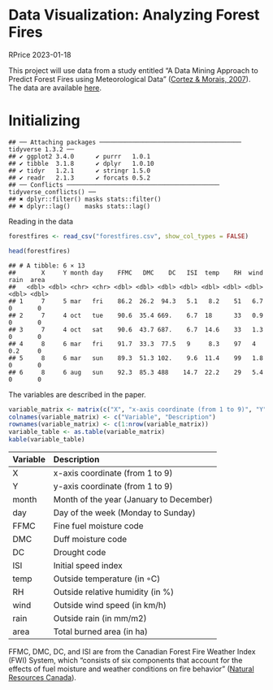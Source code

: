 Data Visualization: Analyzing Forest Fires
================
RPrice
2023-01-18

This project will use data from a study entitled “A Data Mining Approach
to Predict Forest Fires using Meteorological Data” ([Cortez & Morais,
2007](https://www.researchgate.net/publication/238767143_A_Data_Mining_Approach_to_Predict_Forest_Fires_using_Meteorological_Data)).
The data are available
[here](https://archive.ics.uci.edu/ml/machine-learning-databases/forest-fires/).

# Initializing

    ## ── Attaching packages ─────────────────────────────────────── tidyverse 1.3.2 ──
    ## ✔ ggplot2 3.4.0      ✔ purrr   1.0.1 
    ## ✔ tibble  3.1.8      ✔ dplyr   1.0.10
    ## ✔ tidyr   1.2.1      ✔ stringr 1.5.0 
    ## ✔ readr   2.1.3      ✔ forcats 0.5.2 
    ## ── Conflicts ────────────────────────────────────────── tidyverse_conflicts() ──
    ## ✖ dplyr::filter() masks stats::filter()
    ## ✖ dplyr::lag()    masks stats::lag()

Reading in the data

``` r
forestfires <- read_csv("forestfires.csv", show_col_types = FALSE)
```

``` r
head(forestfires)
```

    ## # A tibble: 6 × 13
    ##       X     Y month day    FFMC   DMC    DC   ISI  temp    RH  wind  rain  area
    ##   <dbl> <dbl> <chr> <chr> <dbl> <dbl> <dbl> <dbl> <dbl> <dbl> <dbl> <dbl> <dbl>
    ## 1     7     5 mar   fri    86.2  26.2  94.3   5.1   8.2    51   6.7   0       0
    ## 2     7     4 oct   tue    90.6  35.4 669.    6.7  18      33   0.9   0       0
    ## 3     7     4 oct   sat    90.6  43.7 687.    6.7  14.6    33   1.3   0       0
    ## 4     8     6 mar   fri    91.7  33.3  77.5   9     8.3    97   4     0.2     0
    ## 5     8     6 mar   sun    89.3  51.3 102.    9.6  11.4    99   1.8   0       0
    ## 6     8     6 aug   sun    92.3  85.3 488    14.7  22.2    29   5.4   0       0

The variables are described in the paper.

``` r
variable_matrix <- matrix(c("X", "x-axis coordinate (from 1 to 9)", "Y", "y-axis coordinate (from 1 to 9)", "month", "Month of the year (January to December)", "day", "Day of the week (Monday to Sunday)", "FFMC", "Fine fuel moisture code", "DMC", "Duff moisture code", "DC", "Drought code", "ISI", "Initial speed index", "temp", "Outside temperature (in ◦C)", "RH", "Outside relative humidity (in %)", "wind", "Outside wind speed (in km/h)", "rain", "Outside rain (in mm/m2)", "area", "Total burned area (in ha)"), ncol=2, byrow=TRUE)
colnames(variable_matrix) <- c("Variable", "Description")
rownames(variable_matrix) <- c(1:nrow(variable_matrix))
variable_table <- as.table(variable_matrix)
kable(variable_table)
```

| Variable | Description                             |
|:---------|:----------------------------------------|
| X        | x-axis coordinate (from 1 to 9)         |
| Y        | y-axis coordinate (from 1 to 9)         |
| month    | Month of the year (January to December) |
| day      | Day of the week (Monday to Sunday)      |
| FFMC     | Fine fuel moisture code                 |
| DMC      | Duff moisture code                      |
| DC       | Drought code                            |
| ISI      | Initial speed index                     |
| temp     | Outside temperature (in ◦C)             |
| RH       | Outside relative humidity (in %)        |
| wind     | Outside wind speed (in km/h)            |
| rain     | Outside rain (in mm/m2)                 |
| area     | Total burned area (in ha)               |

FFMC, DMC, DC, and ISI are from the Canadian Forest Fire Weather Index
(FWI) System, which “consists of six components that account for the
effects of fuel moisture and weather conditions on fire behavior”
([Natural Resources
Canada](https://cwfis.cfs.nrcan.gc.ca/background/summary/fwi)).
